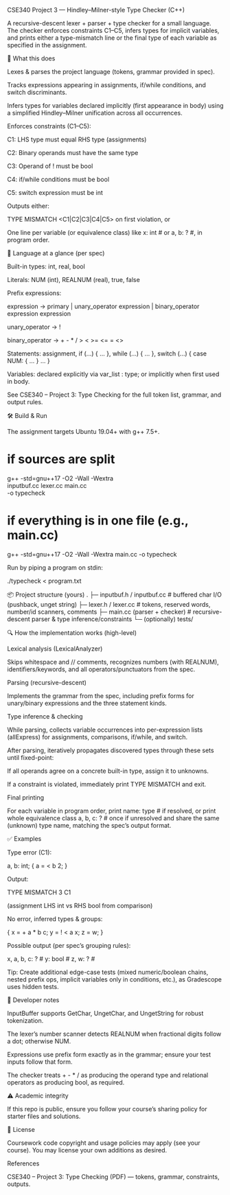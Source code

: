 CSE340 Project 3 — Hindley–Milner-style Type Checker (C++)

A recursive-descent lexer + parser + type checker for a small language.
The checker enforces constraints C1–C5, infers types for implicit variables, and prints either a type-mismatch line or the final type of each variable as specified in the assignment.

🚀 What this does

Lexes & parses the project language (tokens, grammar provided in spec).

Tracks expressions appearing in assignments, if/while conditions, and switch discriminants.

Infers types for variables declared implicitly (first appearance in body) using a simplified Hindley–Milner unification across all occurrences.

Enforces constraints (C1–C5):

C1: LHS type must equal RHS type (assignments)

C2: Binary operands must have the same type

C3: Operand of ! must be bool

C4: if/while conditions must be bool

C5: switch expression must be int

Outputs either:

TYPE MISMATCH <line> <C1|C2|C3|C4|C5> on first violation, or

One line per variable (or equivalence class) like x: int # or a, b: ? #, in program order.

🧩 Language at a glance (per spec)

Built-in types: int, real, bool

Literals: NUM (int), REALNUM (real), true, false

Prefix expressions:

expression → primary | unary_operator expression | binary_operator expression expression

unary_operator → !

binary_operator → + - * / > < >= <= = <>

Statements: assignment, if (...) { ... }, while (...) { ... }, switch (...) { case NUM: { ... } ... }

Variables: declared explicitly via var_list : type; or implicitly when first used in body.

See CSE340 – Project 3: Type Checking for the full token list, grammar, and output rules.

🛠️ Build & Run

The assignment targets Ubuntu 19.04+ with g++ 7.5+.

# if sources are split
g++ -std=gnu++17 -O2 -Wall -Wextra \
  inputbuf.cc lexer.cc main.cc \
  -o typecheck

# if everything is in one file (e.g., main.cc)
g++ -std=gnu++17 -O2 -Wall -Wextra main.cc -o typecheck


Run by piping a program on stdin:

./typecheck < program.txt

📦 Project structure (yours)
.
├─ inputbuf.h / inputbuf.cc   # buffered char I/O (pushback, unget string)
├─ lexer.h / lexer.cc         # tokens, reserved words, number/id scanners, comments
├─ main.cc (parser + checker) # recursive-descent parser & type inference/constraints
└─ (optionally) tests/

🔍 How the implementation works (high-level)

Lexical analysis (LexicalAnalyzer)

Skips whitespace and // comments, recognizes numbers (with REALNUM), identifiers/keywords, and all operators/punctuators from the spec.

Parsing (recursive-descent)

Implements the grammar from the spec, including prefix forms for unary/binary expressions and the three statement kinds.

Type inference & checking

While parsing, collects variable occurrences into per-expression lists (allExpress) for assignments, comparisons, if/while, and switch.

After parsing, iteratively propagates discovered types through these sets until fixed-point:

If all operands agree on a concrete built-in type, assign it to unknowns.

If a constraint is violated, immediately print TYPE MISMATCH <line> <Cx> and exit.

Final printing

For each variable in program order, print name: type # if resolved, or print whole equivalence class a, b, c: ? # once if unresolved and share the same (unknown) type name, matching the spec’s output format.

✅ Examples

Type error (C1):

a, b: int;
{
  a = < b 2;
}


Output:

TYPE MISMATCH 3 C1


(assignment LHS int vs RHS bool from comparison)

No error, inferred types & groups:

{
  x = + a * b c;
  y = ! < a x;
  z = w;
}


Possible output (per spec’s grouping rules):

x, a, b, c: ? #
y: bool #
z, w: ? #


Tip: Create additional edge-case tests (mixed numeric/boolean chains, nested prefix ops, implicit variables only in conditions, etc.), as Gradescope uses hidden tests.

🧪 Developer notes

InputBuffer supports GetChar, UngetChar, and UngetString for robust tokenization.

The lexer’s number scanner detects REALNUM when fractional digits follow a dot; otherwise NUM.

Expressions use prefix form exactly as in the grammar; ensure your test inputs follow that form.

The checker treats + - * / as producing the operand type and relational operators as producing bool, as required.

⚠️ Academic integrity

If this repo is public, ensure you follow your course’s sharing policy for starter files and solutions.

📄 License

Coursework code copyright and usage policies may apply (see your course).
You may license your own additions as desired.

References

CSE340 – Project 3: Type Checking (PDF) — tokens, grammar, constraints, outputs.
